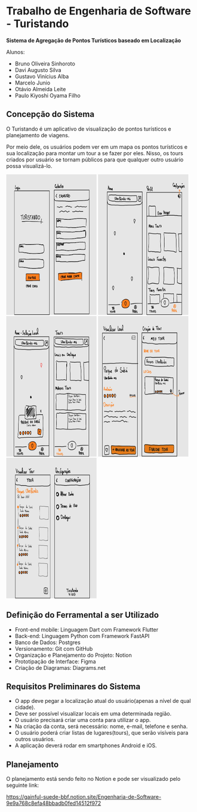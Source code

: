 # Trabalho de Engenharia de Software - Turistando
**Sistema de Agregação de Pontos Turísticos baseado em Localização**

Alunos: 
  - Bruno Oliveira Sinhoroto
  - Davi Augusto Silva
  - Gustavo Vinícius Alba
  - Marcelo Junio
  - Otávio Almeida Leite
  - Paulo Kiyoshi Oyama Filho

## Concepção do Sistema
O Turistando é um aplicativo de visualização de pontos turísticos e planejamento de viagens.

Por meio dele, os usuários podem ver em um mapa os pontos turísticos e sua localização para montar um tour a se fazer por eles.
Nisso, os tours criados por usuário se tornam públicos para que qualquer outro usuário possa visualizá-lo.

<html>
  <div display="flex" flex-direction="row">
    <img src="./images/telas1.jpg" width="48%" height="375">
    <img src="./images/telas2.jpg" width="48%" height="375">
  </div>
  <div display="flex" flex-direction="row">
    <img src="./images/telas3.jpg" width="48%" height="375">
    <img src="./images/telas4.jpg" width="48%" height="375">
  </div>
  <img src="./images/telas5.jpg" width="48%" height="375">
</html>

## Definição do Ferramental a ser Utilizado
- Front-end mobile: Linguagem Dart com Framework Flutter
- Back-end: Linguagem Python com Framework FastAPI
- Banco de Dados: Postgres
- Versionamento: Git com GitHub
- Organização e Planejamento do Projeto: Notion
- Prototipação de Interface: Figma
- Criação de Diagramas: Diagrams.net

## Requisitos Preliminares do Sistema

- O app deve pegar a localização atual do usuário(apenas a nível de qual cidade).
- Deve ser possível visualizar locais em uma determinada região.
- O usuário precisará criar uma conta para utilizar o app.
- Na criação da conta, será necessário: nome, e-mail, telefone e senha.
- O usuário poderá criar listas de lugares(tours), que serão visíveis para outros usuários.
- A aplicação deverá rodar em smartphones Android e iOS.

## Planejamento

O planejamento está sendo feito no Notion e pode ser visualizado pelo seguinte link:

https://gainful-suede-bbf.notion.site/Engenharia-de-Software-9e9a768c8efa48bbadb0fed14512f972

